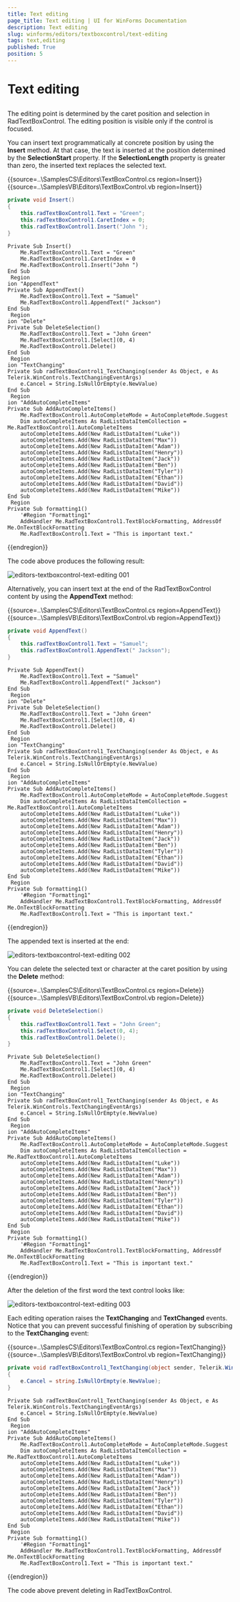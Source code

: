 ```yaml
---
title: Text editing
page_title: Text editing | UI for WinForms Documentation
description: Text editing
slug: winforms/editors/textboxcontrol/text-editing
tags: text,editing
published: True
position: 5
---
```


# Text editing
 
## 

The editing point is determined by the caret position and selection in RadTextBoxControl. The editing position is visible only if the control is focused.
        

You can insert text programmatically at concrete position by using the __Insert__ method. At that case, the text is inserted at the position determined by the __SelectionStart__ property. If the __SelectionLength__ property is greater than zero, the inserted text replaces the selected text. 

{{source=..\SamplesCS\Editors\TextBoxControl.cs region=Insert}} 
{{source=..\SamplesVB\Editors\TextBoxControl.vb region=Insert}} 

````C#
private void Insert()
{
    this.radTextBoxControl1.Text = "Green";
    this.radTextBoxControl1.CaretIndex = 0;
    this.radTextBoxControl1.Insert("John ");
}

````
````VB.NET
Private Sub Insert()
    Me.RadTextBoxControl1.Text = "Green"
    Me.RadTextBoxControl1.CaretIndex = 0
    Me.RadTextBoxControl1.Insert("John ")
End Sub
 Region
ion "AppendText"
Private Sub AppendText()
    Me.RadTextBoxControl1.Text = "Samuel"
    Me.RadTextBoxControl1.AppendText(" Jackson")
End Sub
 Region
ion "Delete"
Private Sub DeleteSelection()
    Me.RadTextBoxControl1.Text = "John Green"
    Me.RadTextBoxControl1.[Select](0, 4)
    Me.RadTextBoxControl1.Delete()
End Sub
 Region
ion "TextChanging"
Private Sub radTextBoxControl1_TextChanging(sender As Object, e As Telerik.WinControls.TextChangingEventArgs)
    e.Cancel = String.IsNullOrEmpty(e.NewValue)
End Sub
 Region
ion "AddAutoCompleteItems"
Private Sub AddAutoCompleteItems()
    Me.RadTextBoxControl1.AutoCompleteMode = AutoCompleteMode.Suggest
    Dim autoCompleteItems As RadListDataItemCollection = Me.RadTextBoxControl1.AutoCompleteItems
    autoCompleteItems.Add(New RadListDataItem("Luke"))
    autoCompleteItems.Add(New RadListDataItem("Max"))
    autoCompleteItems.Add(New RadListDataItem("Adam"))
    autoCompleteItems.Add(New RadListDataItem("Henry"))
    autoCompleteItems.Add(New RadListDataItem("Jack"))
    autoCompleteItems.Add(New RadListDataItem("Ben"))
    autoCompleteItems.Add(New RadListDataItem("Tyler"))
    autoCompleteItems.Add(New RadListDataItem("Ethan"))
    autoCompleteItems.Add(New RadListDataItem("David"))
    autoCompleteItems.Add(New RadListDataItem("Mike"))
End Sub
 Region
Private Sub formatting1()
    '#Region "Formatting1"
    AddHandler Me.RadTextBoxControl1.TextBlockFormatting, AddressOf Me.OnTextBlockFormatting
    Me.RadTextBoxControl1.Text = "This is important text."

````

{{endregion}} 
 
The code above produces the following result:

![editors-textboxcontrol-text-editing 001](images/editors-textboxcontrol-text-editing001.png)

Alternatively, you can insert text at the end of the RadTextBoxControl content by using the __AppendText__ method: 

{{source=..\SamplesCS\Editors\TextBoxControl.cs region=AppendText}} 
{{source=..\SamplesVB\Editors\TextBoxControl.vb region=AppendText}} 

````C#
private void AppendText()
{
    this.radTextBoxControl1.Text = "Samuel";
    this.radTextBoxControl1.AppendText(" Jackson");
}

````
````VB.NET
Private Sub AppendText()
    Me.RadTextBoxControl1.Text = "Samuel"
    Me.RadTextBoxControl1.AppendText(" Jackson")
End Sub
 Region
ion "Delete"
Private Sub DeleteSelection()
    Me.RadTextBoxControl1.Text = "John Green"
    Me.RadTextBoxControl1.[Select](0, 4)
    Me.RadTextBoxControl1.Delete()
End Sub
 Region
ion "TextChanging"
Private Sub radTextBoxControl1_TextChanging(sender As Object, e As Telerik.WinControls.TextChangingEventArgs)
    e.Cancel = String.IsNullOrEmpty(e.NewValue)
End Sub
 Region
ion "AddAutoCompleteItems"
Private Sub AddAutoCompleteItems()
    Me.RadTextBoxControl1.AutoCompleteMode = AutoCompleteMode.Suggest
    Dim autoCompleteItems As RadListDataItemCollection = Me.RadTextBoxControl1.AutoCompleteItems
    autoCompleteItems.Add(New RadListDataItem("Luke"))
    autoCompleteItems.Add(New RadListDataItem("Max"))
    autoCompleteItems.Add(New RadListDataItem("Adam"))
    autoCompleteItems.Add(New RadListDataItem("Henry"))
    autoCompleteItems.Add(New RadListDataItem("Jack"))
    autoCompleteItems.Add(New RadListDataItem("Ben"))
    autoCompleteItems.Add(New RadListDataItem("Tyler"))
    autoCompleteItems.Add(New RadListDataItem("Ethan"))
    autoCompleteItems.Add(New RadListDataItem("David"))
    autoCompleteItems.Add(New RadListDataItem("Mike"))
End Sub
 Region
Private Sub formatting1()
    '#Region "Formatting1"
    AddHandler Me.RadTextBoxControl1.TextBlockFormatting, AddressOf Me.OnTextBlockFormatting
    Me.RadTextBoxControl1.Text = "This is important text."

````

{{endregion}} 
 

The appended text is inserted at the end:

![editors-textboxcontrol-text-editing 002](images/editors-textboxcontrol-text-editing002.png)

You can delete the selected text or character at the caret position by using the __Delete__ method: 

{{source=..\SamplesCS\Editors\TextBoxControl.cs region=Delete}} 
{{source=..\SamplesVB\Editors\TextBoxControl.vb region=Delete}} 

````C#
private void DeleteSelection()
{
    this.radTextBoxControl1.Text = "John Green";
    this.radTextBoxControl1.Select(0, 4);
    this.radTextBoxControl1.Delete();
}

````
````VB.NET
Private Sub DeleteSelection()
    Me.RadTextBoxControl1.Text = "John Green"
    Me.RadTextBoxControl1.[Select](0, 4)
    Me.RadTextBoxControl1.Delete()
End Sub
 Region
ion "TextChanging"
Private Sub radTextBoxControl1_TextChanging(sender As Object, e As Telerik.WinControls.TextChangingEventArgs)
    e.Cancel = String.IsNullOrEmpty(e.NewValue)
End Sub
 Region
ion "AddAutoCompleteItems"
Private Sub AddAutoCompleteItems()
    Me.RadTextBoxControl1.AutoCompleteMode = AutoCompleteMode.Suggest
    Dim autoCompleteItems As RadListDataItemCollection = Me.RadTextBoxControl1.AutoCompleteItems
    autoCompleteItems.Add(New RadListDataItem("Luke"))
    autoCompleteItems.Add(New RadListDataItem("Max"))
    autoCompleteItems.Add(New RadListDataItem("Adam"))
    autoCompleteItems.Add(New RadListDataItem("Henry"))
    autoCompleteItems.Add(New RadListDataItem("Jack"))
    autoCompleteItems.Add(New RadListDataItem("Ben"))
    autoCompleteItems.Add(New RadListDataItem("Tyler"))
    autoCompleteItems.Add(New RadListDataItem("Ethan"))
    autoCompleteItems.Add(New RadListDataItem("David"))
    autoCompleteItems.Add(New RadListDataItem("Mike"))
End Sub
 Region
Private Sub formatting1()
    '#Region "Formatting1"
    AddHandler Me.RadTextBoxControl1.TextBlockFormatting, AddressOf Me.OnTextBlockFormatting
    Me.RadTextBoxControl1.Text = "This is important text."

````

{{endregion}} 
 

After the deletion of the first word the text control looks like:

![editors-textboxcontrol-text-editing 003](images/editors-textboxcontrol-text-editing003.png)

Each editing operation raises the __TextChanging__ and __TextChanged__ events. Notice that you can prevent successful finishing of operation by subscribing to the __TextChanging__ event: 

{{source=..\SamplesCS\Editors\TextBoxControl.cs region=TextChanging}} 
{{source=..\SamplesVB\Editors\TextBoxControl.vb region=TextChanging}} 

````C#
private void radTextBoxControl1_TextChanging(object sender, Telerik.WinControls.TextChangingEventArgs e)
{
    e.Cancel = string.IsNullOrEmpty(e.NewValue);
}

````
````VB.NET
Private Sub radTextBoxControl1_TextChanging(sender As Object, e As Telerik.WinControls.TextChangingEventArgs)
    e.Cancel = String.IsNullOrEmpty(e.NewValue)
End Sub
 Region
ion "AddAutoCompleteItems"
Private Sub AddAutoCompleteItems()
    Me.RadTextBoxControl1.AutoCompleteMode = AutoCompleteMode.Suggest
    Dim autoCompleteItems As RadListDataItemCollection = Me.RadTextBoxControl1.AutoCompleteItems
    autoCompleteItems.Add(New RadListDataItem("Luke"))
    autoCompleteItems.Add(New RadListDataItem("Max"))
    autoCompleteItems.Add(New RadListDataItem("Adam"))
    autoCompleteItems.Add(New RadListDataItem("Henry"))
    autoCompleteItems.Add(New RadListDataItem("Jack"))
    autoCompleteItems.Add(New RadListDataItem("Ben"))
    autoCompleteItems.Add(New RadListDataItem("Tyler"))
    autoCompleteItems.Add(New RadListDataItem("Ethan"))
    autoCompleteItems.Add(New RadListDataItem("David"))
    autoCompleteItems.Add(New RadListDataItem("Mike"))
End Sub
 Region
Private Sub formatting1()
    '#Region "Formatting1"
    AddHandler Me.RadTextBoxControl1.TextBlockFormatting, AddressOf Me.OnTextBlockFormatting
    Me.RadTextBoxControl1.Text = "This is important text."

````

{{endregion}} 
 
The code above prevent deleting in RadTextBoxControl.
